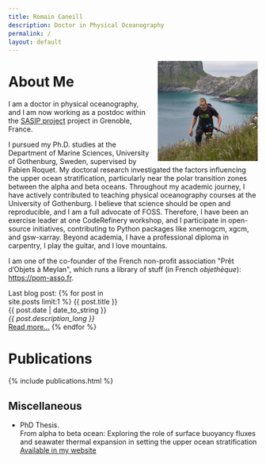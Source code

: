 ```yaml
---
title: Romain Caneill
description: Doctor in Physical Oceanography
permalink: /
layout: default
---
```


<img alt="Picture of Romain Caneill" src="/assets/images/romain.jpg" width="40%" style="float: right; margin: 0 0 0 15px; aspect-ratio: 1 / 1;">

# About Me

I am a doctor in physical oceanography, and I am now working as a postdoc
within the [SASIP project](https://sasip-climate.github.io/)
project in Grenoble, France.

I pursued my Ph.D. studies at the Department of Marine Sciences,
University of Gothenburg, Sweden, supervised by Fabien Roquet.
My doctoral research investigated the factors influencing the
upper ocean stratification, particularly near the polar transition zones
between the alpha and beta oceans.
Throughout my academic journey, I have actively contributed to teaching
physical oceanography courses at the University of Gothenburg.
I believe that science should be open and reproducible,
and I am a full advocate of FOSS.
Therefore, I have been an exercise leader at one CodeRefinery workshop,
and I participate in open-source initiatives,
contributing to Python packages like xnemogcm, xgcm, and gsw-xarray.
Beyond academia, I have a professional diploma in carpentry,
I play the guitar, and I love mountains.

I am one of the co-founder of the French non-profit association
"Prêt d’Objets à Meylan", which runs a library of stuff (in French
*objethèque*): <https://pom-asso.fr>.

<article style="width:50%;">
Last blog post: 
{% for post in site.posts limit:1 %}
    {{ post.title }}
    <div class="meta">{{ post.date | date_to_string }}</div>
    <div class="meta"><i>{{ post.description_long }}</i></div>
    <a href="{{ post.url }}">Read more...</a>
{% endfor %}
</article>

# Publications

{% include publications.html %}

## Miscellaneous

* PhD Thesis.
<br>From alpha to beta ocean: Exploring the role of surface buoyancy fluxes and seawater thermal expansion in setting the upper ocean stratification
<br>[Available in my website](phd_thesis)
